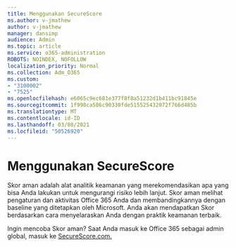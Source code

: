```yaml
---
title: Menggunakan SecureScore
ms.author: v-jmathew
author: v-jmathew
manager: dansimp
audience: Admin
ms.topic: article
ms.service: o365-administration
ROBOTS: NOINDEX, NOFOLLOW
localization_priority: Normal
ms.collection: Adm_O365
ms.custom:
- "3100002"
- "7525"
ms.openlocfilehash: e6065c9ec681e377f8f8a51232d1b411bc91845e
ms.sourcegitcommit: 1f998ca586c90330fde515525432072f766d485b
ms.translationtype: MT
ms.contentlocale: id-ID
ms.lasthandoff: 03/08/2021
ms.locfileid: "50526920"
---
```

# <a name="use-securescore"></a>Menggunakan SecureScore

Skor aman adalah alat analitik keamanan yang merekomendasikan apa yang bisa Anda lakukan untuk mengurangi risiko lebih lanjut. Skor aman melihat pengaturan dan aktivitas Office 365 Anda dan membandingkannya dengan baseline yang ditetapkan oleh Microsoft. Anda akan mendapatkan Skor berdasarkan cara menyelaraskan Anda dengan praktik keamanan terbaik.

Ingin mencoba Skor aman? Saat Anda masuk ke Office 365 sebagai admin global, masuk ke [SecureScore.com.](https://securescore.office.com/)
